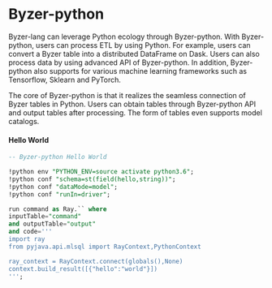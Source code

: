 # Byzer-python

Byzer-lang can leverage Python ecology through Byzer-python. With Byzer-python, users can process ETL by using Python. For example, users can convert a Byzer table into a distributed DataFrame on Dask.  Users can also process data by using advanced API of Byzer-python. In addition, Byzer-python also supports for various machine learning frameworks such as Tensorflow, Sklearn and PyTorch.

The core of Byzer-python is that it realizes the seamless connection of Byzer tables in Python. Users can obtain tables through Byzer-python API and output tables after processing. The form of tables even supports model catalogs.

#### Hello World

```sql
-- Byzer-python Hello World

!python env "PYTHON_ENV=source activate python3.6";
!python conf "schema=st(field(hello,string))";
!python conf "dataMode=model";
!python conf "runIn=driver";

run command as Ray.`` where
inputTable="command"
and outputTable="output"
and code='''
import ray
from pyjava.api.mlsql import RayContext,PythonContext

ray_context = RayContext.connect(globals(),None)
context.build_result([{"hello":"world"}])
''';
```



